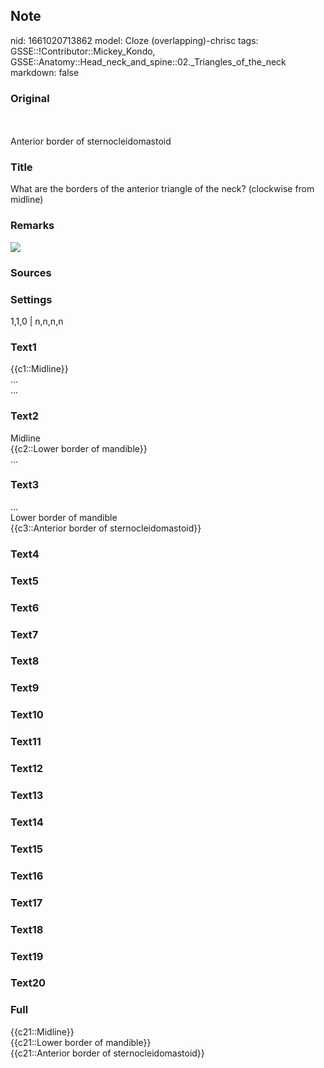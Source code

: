## Note
nid: 1661020713862
model: Cloze (overlapping)-chrisc
tags: GSSE::!Contributor::Mickey_Kondo, GSSE::Anatomy::Head_neck_and_spine::02._Triangles_of_the_neck
markdown: false

### Original
<div>
  <span style="color: rgb(255, 255, 255)">Midline</span>
</div>
<div>
  <div>
    <span style="color: rgb(255, 255, 255);">Lower border of
    mandible</span>
  </div>
</div>
<div>
  Anterior border of sternocleidomastoid
</div>

### Title
<div>
  What are the borders of the anterior triangle of the neck?
  (clockwise from midline)
</div>

### Remarks
<img src="paste-4874787880961.jpg">

### Sources


### Settings
1,1,0 | n,n,n,n

### Text1
<div>
  {{c1::Midline}}
</div>
<div>
  ...
</div>
<div>
  ...
</div>

### Text2
<div>
  Midline
</div>
<div>
  {{c2::Lower border of mandible}}
</div>
<div>
  ...
</div>

### Text3
<div>
  ...
</div>
<div>
  Lower border of mandible
</div>
<div>
  {{c3::Anterior border of sternocleidomastoid}}
</div>

### Text4


### Text5


### Text6


### Text7


### Text8


### Text9


### Text10


### Text11


### Text12


### Text13


### Text14


### Text15


### Text16


### Text17


### Text18


### Text19


### Text20


### Full
<div>
  {{c21::Midline}}
</div>
<div>
  {{c21::Lower border of mandible}}
</div>
<div>
  {{c21::Anterior border of sternocleidomastoid}}
</div>
